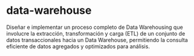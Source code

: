 # data-warehouse
Diseñar e implementar un proceso completo de Data Warehousing que involucre la extracción, transformación y carga (ETL) de un conjunto de datos transaccionales hacia un Data Warehouse, permitiendo la consulta eficiente de datos agregados y optimizados para análisis.

